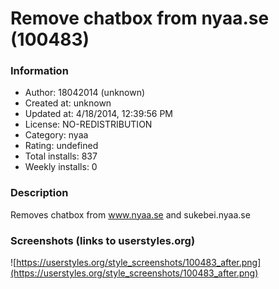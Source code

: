 # Remove chatbox from nyaa.se (100483)

### Information
- Author: 18042014 (unknown)
- Created at: unknown
- Updated at: 4/18/2014, 12:39:56 PM
- License: NO-REDISTRIBUTION
- Category: nyaa
- Rating: undefined
- Total installs: 837
- Weekly installs: 0


### Description
Removes chatbox from www.nyaa.se and sukebei.nyaa.se


### Screenshots (links to userstyles.org)
![https://userstyles.org/style_screenshots/100483_after.png](https://userstyles.org/style_screenshots/100483_after.png)



